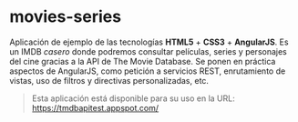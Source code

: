 movies-series
=============

Aplicación de ejemplo de las tecnologías **HTML5** + **CSS3** + **AngularJS**. Es un IMDB _casero_ donde podremos consultar películas, series y personajes del cine gracias a la API de The Movie Database. Se ponen en práctica aspectos de AngularJS, como petición a servicios REST, enrutamiento de vistas, uso de filtros y directivas personalizadas, etc.

>Esta aplicación está disponible para su uso en la URL: https://tmdbapitest.appspot.com/